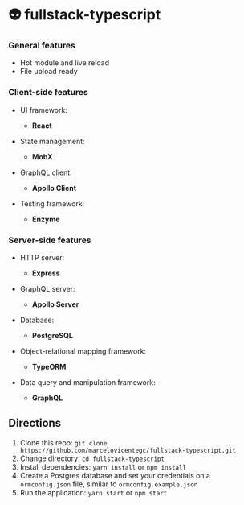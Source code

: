 # 👽 fullstack-typescript

### General features

- Hot module and live reload
- File upload ready

### Client-side features

- UI framework:

  - **React**

- State management:

  - **MobX**

- GraphQL client:

  - **Apollo Client**

- Testing framework:
  - **Enzyme**

### Server-side features

- HTTP server:

  - **Express**

- GraphQL server:

  - **Apollo Server**

- Database:

  - **PostgreSQL**

- Object-relational mapping framework:

  - **TypeORM**

- Data query and manipulation framework:

  - **GraphQL**

## Directions

1. Clone this repo: `git clone https://github.com/marcelovicentegc/fullstack-typescript.git`
2. Change directory: `cd fullstack-typescript`
3. Install dependencies: `yarn install` or `npm install`
4. Create a Postgres database and set your credentials on a `ormconfig.json` file, similar to `ormconfig.example.json`
5. Run the application: `yarn start` or `npm start`
